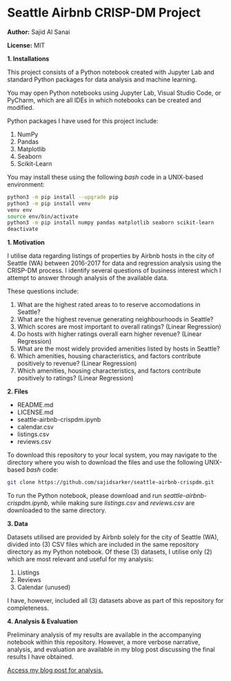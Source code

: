 # Seattle Airbnb CRISP-DM Project

**Author:** Sajid Al Sanai

**License:** MIT

**1. Installations**

This project consists of a Python notebook created with Jupyter Lab and standard Python packages for data analysis and machine learning.

You may open Python notebooks using Jupyter Lab, Visual Studio Code, or PyCharm, which are all IDEs in which notebooks can be created and modified.

Python packages I have used for this project include:
1. NumPy
2. Pandas
3. Matplotlib
4. Seaborn
5. Scikit-Learn

You may install these using the following *bash* code in a UNIX-based environment:
```bash
python3 -m pip install --upgrade pip
python3 -m pip install venv
venv env
source env/bin/activate
python3 -m pip install numpy pandas matplotlib seaborn scikit-learn
deactivate
```

**1. Motivation**

I utilise data regarding listings of properties by Airbnb hosts in the city of Seattle (WA) between 2016-2017 for data and regression analysis using the CRISP-DM process. I identify several questions of business interest which I attempt to answer through analysis of the available data.

These questions include:
1. What are the highest rated areas to to reserve accomodations in Seattle?
2. What are the highest revenue generating neighbourhoods in Seattle?
3. Which scores are most important to overall ratings? (Linear Regression)
4. Do hosts with higher ratings overall earn higher revenue? (Linear Regression)
5. What are the most widely provided amenities listed by hosts in Seattle?
6. Which amenities, housing characteristics, and factors contribute positively to revenue? (Linear Regression)
7. Which amenities, housing characteristics, and factors contribute positively to ratings? (Linear Regression)

**2. Files**
- README.md
- LICENSE.md
- seattle-airbnb-crispdm.ipynb
- calendar.csv
- listings.csv
- reviews.csv

To download this repository to your local system, you may navigate to the directory where you wish to download the files and use the following UNIX-based *bash* code:
```bash
git clone https://github.com/sajidsarker/seattle-airbnb-crispdm.git
```

To run the Python notebook, please download and run *seattle-airbnb-crispdm.ipynb*, while making sure *listings.csv* and *reviews.csv* are downloaded to the same directory. 

**3. Data**

Datasets utilised are provided by Airbnb solely for the city of Seattle (WA), divided into (3) CSV files which are included in the same repository directory as my Python notebook. Of these (3) datasets, I utilise only (2) which are most relevant and useful for my analysis:
1. Listings
2. Reviews
3. Calendar (unused)

I have, however, included all (3) datasets above as part of this repository for completeness.

**4. Analysis & Evaluation**

Preliminary analysis of my results are available in the accompanying notebook within this repository. However, a more verbose narrative, analysis, and evaluation are available in my blog post discussing the final results I have obtained.

[Access my blog post for analysis.](https://sajidsarker.github.io/2022/08/30/seattle-airbnb-crisp-dm-project.html)
